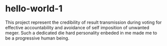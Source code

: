 # hello-world-1
This project represent the credibility of result transmission during voting for effective accountability and avoidance of self imposition of unwanted meger.
Such a dedicated die hard personality enbeded in me made me to be a progressive human being.
